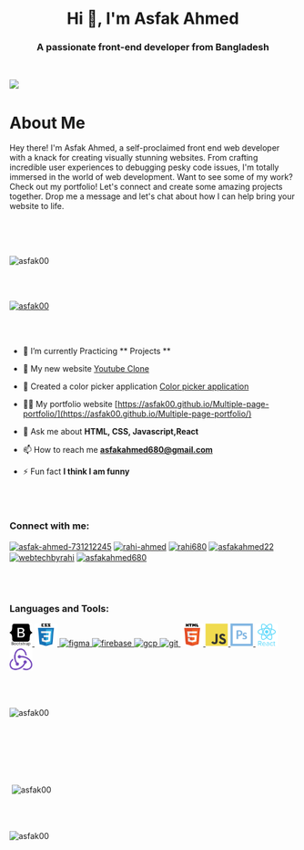 <h1 align="center">Hi 👋, I'm Asfak Ahmed</h1>
<h3 align="center">A passionate front-end developer from Bangladesh</h3>

<br/>

![](https://scontent.fdac2-1.fna.fbcdn.net/v/t39.30808-6/338310433_1929583017396765_2481607779176333780_n.png?stp=dst-png_s960x960&_nc_cat=108&ccb=1-7&_nc_sid=e3f864&_nc_eui2=AeF3kxlu9TjH_hmd6OliiqsR7s6IPkwFLlnuzog-TAUuWZ-a9XPQfCaTG0dt7NGhsKN3P2804TTdv-KRc3ErUfFE&_nc_ohc=TIENOXDunrwAX989QIX&_nc_zt=23&_nc_ht=scontent.fdac2-1.fna&oh=00_AfBA60e38AehtvbaFoJ-Na7z07IN-V4n_Px2IRfsHPkVfg&oe=643FA44B)

<h1> About Me </h1>

Hey there! I'm Asfak Ahmed, a self-proclaimed front end web developer with a knack for creating visually stunning websites. From crafting incredible user experiences to debugging pesky code issues, I'm totally immersed in the world of web development. Want to see some of my work? Check out my portfolio! Let's connect and create some amazing projects together. Drop me a message and let's chat about how I can help bring your website to life.

<br/>
<br/>
<br/>

<p align="left"> <img src="https://komarev.com/ghpvc/?username=asfak00&label=Profile%20views&color=0e75b6&style=flat" alt="asfak00" /> </p>

<br/>
<br/>

<p align="left"> <a href="https://github.com/ryo-ma/github-profile-trophy"><img src="https://github-profile-trophy.vercel.app/?username=asfak00" alt="asfak00" /></a> </p>

<br/>
<br/>

- 🌱 I’m currently Practicing ** Projects **

- 👯 My new website [Youtube Clone](https://youtube-3.netlify.app)

- 🤝 Created a color picker application [Color picker application](https://asfak00.github.io/Color-Picker-Application/)

- 👨‍💻 My portfolio website [https://asfak00.github.io/Multiple-page-portfolio/](https://asfak00.github.io/Multiple-page-portfolio/)

- 💬 Ask me about **HTML, CSS, Javascript,React**

- 📫 How to reach me **asfakahmed680@gmail.com**

- ⚡ Fun fact **I think I am funny**

<br/>
<br/>

<h3 align="left">Connect with me:</h3>
<p align="left">
<a href="https://linkedin.com/in/asfak-ahmed-731212245" target="blank"><img align="center" src="https://raw.githubusercontent.com/rahuldkjain/github-profile-readme-generator/master/src/images/icons/Social/linked-in-alt.svg" alt="asfak-ahmed-731212245" height="30" width="40" /></a>
<a href="https://stackoverflow.com/users/rahi-ahmed" target="blank"><img align="center" src="https://raw.githubusercontent.com/rahuldkjain/github-profile-readme-generator/master/src/images/icons/Social/stack-overflow.svg" alt="rahi-ahmed" height="30" width="40" /></a>
<a href="https://fb.com/rahi680" target="blank"><img align="center" src="https://raw.githubusercontent.com/rahuldkjain/github-profile-readme-generator/master/src/images/icons/Social/facebook.svg" alt="rahi680" height="30" width="40" /></a>
<a href="https://instagram.com/asfakahmed22" target="blank"><img align="center" src="https://raw.githubusercontent.com/rahuldkjain/github-profile-readme-generator/master/src/images/icons/Social/instagram.svg" alt="asfakahmed22" height="30" width="40" /></a>
<a href="https://www.youtube.com/c/webtechbyrahi" target="blank"><img align="center" src="https://raw.githubusercontent.com/rahuldkjain/github-profile-readme-generator/master/src/images/icons/Social/youtube.svg" alt="webtechbyrahi" height="30" width="40" /></a>
<a href="https://www.hackerrank.com/asfakahmed680" target="blank"><img align="center" src="https://raw.githubusercontent.com/rahuldkjain/github-profile-readme-generator/master/src/images/icons/Social/hackerrank.svg" alt="asfakahmed680" height="30" width="40" /></a>
</p>

<br/>
<br/>

<h3 align="left">Languages and Tools:</h3>
<p align="left"> <a href="https://getbootstrap.com" target="_blank" rel="noreferrer"> <img src="https://raw.githubusercontent.com/devicons/devicon/master/icons/bootstrap/bootstrap-plain-wordmark.svg" alt="bootstrap" width="40" height="40"/> </a> <a href="https://www.w3schools.com/css/" target="_blank" rel="noreferrer"> <img src="https://raw.githubusercontent.com/devicons/devicon/master/icons/css3/css3-original-wordmark.svg" alt="css3" width="40" height="40"/> </a> <a href="https://www.figma.com/" target="_blank" rel="noreferrer"> <img src="https://www.vectorlogo.zone/logos/figma/figma-icon.svg" alt="figma" width="40" height="40"/> </a> <a href="https://firebase.google.com/" target="_blank" rel="noreferrer"> <img src="https://www.vectorlogo.zone/logos/firebase/firebase-icon.svg" alt="firebase" width="40" height="40"/> </a> <a href="https://cloud.google.com" target="_blank" rel="noreferrer"> <img src="https://www.vectorlogo.zone/logos/google_cloud/google_cloud-icon.svg" alt="gcp" width="40" height="40"/> </a> <a href="https://git-scm.com/" target="_blank" rel="noreferrer"> <img src="https://www.vectorlogo.zone/logos/git-scm/git-scm-icon.svg" alt="git" width="40" height="40"/> </a> <a href="https://www.w3.org/html/" target="_blank" rel="noreferrer"> <img src="https://raw.githubusercontent.com/devicons/devicon/master/icons/html5/html5-original-wordmark.svg" alt="html5" width="40" height="40"/> </a> <a href="https://developer.mozilla.org/en-US/docs/Web/JavaScript" target="_blank" rel="noreferrer"> <img src="https://raw.githubusercontent.com/devicons/devicon/master/icons/javascript/javascript-original.svg" alt="javascript" width="40" height="40"/> </a> <a href="https://www.photoshop.com/en" target="_blank" rel="noreferrer"> <img src="https://raw.githubusercontent.com/devicons/devicon/master/icons/photoshop/photoshop-line.svg" alt="photoshop" width="40" height="40"/> </a> <a href="https://reactjs.org/" target="_blank" rel="noreferrer"> <img src="https://raw.githubusercontent.com/devicons/devicon/master/icons/react/react-original-wordmark.svg" alt="react" width="40" height="40"/> </a> <a href="https://redux.js.org" target="_blank" rel="noreferrer"> <img src="https://raw.githubusercontent.com/devicons/devicon/master/icons/redux/redux-original.svg" alt="redux" width="40" height="40"/> </a> </p>

<br/>
<br/>

<p><img align="left" src="https://github-readme-stats.vercel.app/api/top-langs?username=asfak00&show_icons=true&locale=en&layout=compact" alt="asfak00" /></p>

<br/>
<br/>
<br/>
<br/>
<br/>
<br/>
<br/>

  <p>&nbsp;<img align="center" src="https://github-readme-stats.vercel.app/api?username=asfak00&show_icons=true&locale=en" alt="asfak00" /></p>
  
<br/>
<br/>

<p><img align="center" src="https://github-readme-streak-stats.herokuapp.com/?user=asfak00&" alt="asfak00" /></p>
